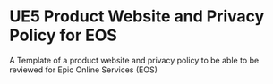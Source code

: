 # UE5 Product Website and Privacy Policy for EOS
A Template of a product website and privacy policy to be able to be reviewed for Epic Online Services (EOS)
